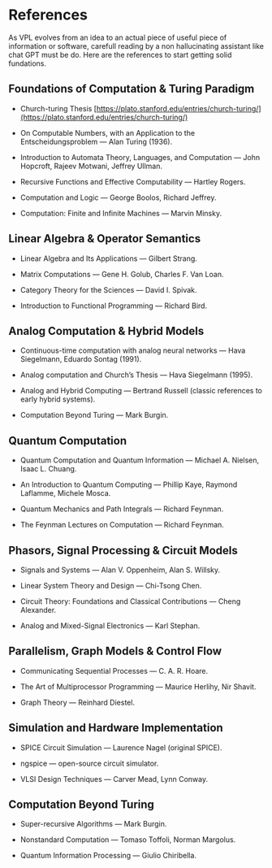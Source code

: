 # References

As VPL evolves from an idea to an actual piece of useful piece of information or software, carefull reading by a non hallucinating assistant like chat GPT must be do.
Here are the references to start getting solid fundations.

 
## Foundations of Computation & Turing Paradigm

- Church-turing Thesis [https://plato.stanford.edu/entries/church-turing/](https://plato.stanford.edu/entries/church-turing/)

- On Computable Numbers, with an Application to the Entscheidungsproblem — Alan Turing (1936).

- Introduction to Automata Theory, Languages, and Computation — John Hopcroft, Rajeev Motwani, Jeffrey Ullman.

- Recursive Functions and Effective Computability — Hartley Rogers.

- Computation and Logic — George Boolos, Richard Jeffrey.

- Computation: Finite and Infinite Machines — Marvin Minsky.

## Linear Algebra & Operator Semantics

- Linear Algebra and Its Applications — Gilbert Strang.

- Matrix Computations — Gene H. Golub, Charles F. Van Loan.

- Category Theory for the Sciences — David I. Spivak.

- Introduction to Functional Programming — Richard Bird.

## Analog Computation & Hybrid Models

- Continuous-time computation with analog neural networks — Hava Siegelmann, Eduardo Sontag (1991).

- Analog computation and Church’s Thesis — Hava Siegelmann (1995).

- Analog and Hybrid Computing — Bertrand Russell (classic references to early hybrid systems).

- Computation Beyond Turing — Mark Burgin.

## Quantum Computation

- Quantum Computation and Quantum Information — Michael A. Nielsen, Isaac L. Chuang.

- An Introduction to Quantum Computing — Phillip Kaye, Raymond Laflamme, Michele Mosca.

- Quantum Mechanics and Path Integrals — Richard Feynman.

- The Feynman Lectures on Computation — Richard Feynman.

## Phasors, Signal Processing & Circuit Models

- Signals and Systems — Alan V. Oppenheim, Alan S. Willsky.

- Linear System Theory and Design — Chi-Tsong Chen.

- Circuit Theory: Foundations and Classical Contributions — Cheng Alexander.

- Analog and Mixed-Signal Electronics — Karl Stephan.

## Parallelism, Graph Models & Control Flow

- Communicating Sequential Processes — C. A. R. Hoare.

- The Art of Multiprocessor Programming — Maurice Herlihy, Nir Shavit.

- Graph Theory — Reinhard Diestel.

## Simulation and Hardware Implementation

- SPICE Circuit Simulation — Laurence Nagel (original SPICE).

- ngspice — open-source circuit simulator.

- VLSI Design Techniques — Carver Mead, Lynn Conway.

## Computation Beyond Turing

- Super-recursive Algorithms — Mark Burgin.

- Nonstandard Computation — Tomaso Toffoli, Norman Margolus.

- Quantum Information Processing — Giulio Chiribella.
